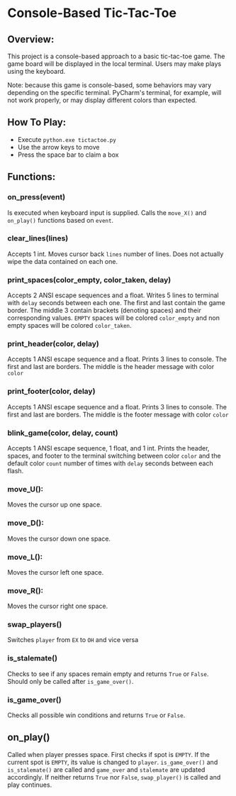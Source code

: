 # Console-Based Tic-Tac-Toe
## Overview:
This project is a console-based approach to a basic tic-tac-toe game. The game board will be displayed in the local terminal. Users may make plays using the keyboard.

Note: because this game is console-based, some behaviors may vary depending on the specific terminal. PyCharm's terminal, for example, will not work properly, or may display different colors than expected.

## How To Play:
- Execute ```python.exe tictactoe.py```
- Use the arrow keys to move
- Press the space bar to claim a box  

## Functions:
### **on_press(event)**
Is executed when keyboard input is supplied. Calls the ```move_X()``` and ```on_play()``` functions based on ```event```.
### **clear_lines(lines)**
 Accepts 1 int. Moves cursor back ```lines``` number of lines. Does not actually wipe the data contained on each one.
 ### **print_spaces(color_empty, color_taken, delay**)
 Accepts 2 ANSI escape sequences and a float. Writes 5 lines to terminal with ```delay``` seconds between each one. The first and last contain the game border. The middle 3 contain brackets (denoting spaces) and their corresponding values. ```EMPTY``` spaces will be colored ```color_empty``` and non empty spaces will be colored ```color_taken```.
 ### **print_header(color, delay)**
 Accepts 1 ANSI escape sequence and a float. Prints 3 lines to console. The first and last are borders. The middle is the header message with color ```color```
 ### **print_footer(color, delay)**
 Accepts 1 ANSI escape sequence and a float. Prints 3 lines to console. The first and last are borders. The middle is the footer message with color ```color```
 ### **blink_game(color, delay, count)**
 Accepts 1 ANSI escape sequence, 1 float, and 1 int. Prints the header, spaces, and footer to the terminal switching between color ```color``` and the default color ```count``` number of times with ```delay``` seconds between each flash.
 ### **move_U():**
 Moves the cursor up one space.
 ### **move_D():**
 Moves the cursor down one space.
 ### **move_L():**
 Moves the cursor left one space.
 ### **move_R():**
 Moves the cursor right one space.
 ### **swap_players()**
 Switches ```player``` from ```EX``` to ```OH``` and vice versa
 ### **is_stalemate()**
 Checks to see if any spaces remain empty and returns ```True``` or ```False```. Should only be called after ```is_game_over()```.
 ### **is_game_over()**
 Checks all possible win conditions and returns ```True``` or ```False```.
 ## **on_play()**
 Called when player presses space. First checks if spot is ```EMPTY```. If the current spot is ```EMPTY```, its value is changed to ```player```. ```is_game_over()``` and ```is_stalemate()``` are called and ```game_over``` and ```stalemate``` are updated accordingly. If neither returns ```True``` nor ```False```, ```swap_player()``` is called and play continues.
